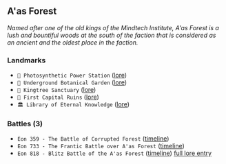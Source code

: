 ## A'as Forest

*Named after one of the old kings of the Mindtech Institute, A'as Forest is a lush and bountiful woods at the south of the faction that is considered as an ancient and the oldest place in the faction.*
### Landmarks
- `🌿 Photosynthetic Power Station` ([lore](<https://zeithalt.github.io//r/photosynthetic_power_station.html>))
- `🌺 Underground Botanical Garden` ([lore](<https://zeithalt.github.io//r/botanical_garden.html>))
- `🌳 Kingtree Sanctuary` ([lore](<https://zeithalt.github.io//r/kingtree_sanctuary.html>))
- `🏰 First Capital Ruins` ([lore](<https://zeithalt.github.io//r/first_capital_ruins.html>))
- `🏛️ Library of Eternal Knowledge` ([lore](<https://zeithalt.github.io//r/library_of_eternal_knowledge.html>))
### Battles (3)
- `Eon 359 - The Battle of Corrupted Forest` ([timeline](<https://zeithalt.github.io//t/#eon0359>))
- `Eon 733 - The Frantic Battle over A'as Forest` ([timeline](<https://zeithalt.github.io//t/#eon0733>))
- `Eon 818 - Blitz Battle of the A'as Forest` ([timeline](<https://zeithalt.github.io//t/#eon0818>))
[full lore entry](<https://zeithalt.github.io//r/aas_forest.html>)
